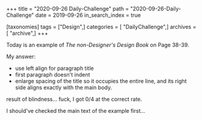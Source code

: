 +++
title = "2020-09-26 Daily-Challenge"
path = "2020-09-26-Daily-Challenge"
date = 2019-09-26
in_search_index = true

[taxonomies]
tags = ["Design",]
categories = [ "DailyChallenge",]
archives = [ "archive",]
+++

Today is an example of *The non-Designer's Design Book* on Page 38-39.

<!-- more -->

My answer:
  - use left align for paragraph title
  - first paragraph doesn't indent
  - enlarge spacing of the title so it occupies the entire line, and its right side aligns exactly with the main body.

result of blindness... fuck, I got 0/4 at the correct rate.

I should've checked the main text of the example first...